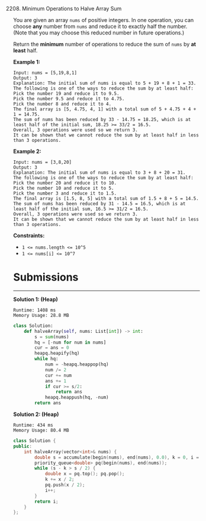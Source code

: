 2208. Minimum Operations to Halve Array Sum

You are given an array `nums` of positive integers. In one operation, you can choose **any** number from `nums` and reduce it to exactly half the number. (Note that you may choose this reduced number in future operations.)

Return the **minimum** number of operations to reduce the sum of `nums` by **at least** half.

 

**Example 1:**
```
Input: nums = [5,19,8,1]
Output: 3
Explanation: The initial sum of nums is equal to 5 + 19 + 8 + 1 = 33.
The following is one of the ways to reduce the sum by at least half:
Pick the number 19 and reduce it to 9.5.
Pick the number 9.5 and reduce it to 4.75.
Pick the number 8 and reduce it to 4.
The final array is [5, 4.75, 4, 1] with a total sum of 5 + 4.75 + 4 + 1 = 14.75. 
The sum of nums has been reduced by 33 - 14.75 = 18.25, which is at least half of the initial sum, 18.25 >= 33/2 = 16.5.
Overall, 3 operations were used so we return 3.
It can be shown that we cannot reduce the sum by at least half in less than 3 operations.
```

**Example 2:**
```
Input: nums = [3,8,20]
Output: 3
Explanation: The initial sum of nums is equal to 3 + 8 + 20 = 31.
The following is one of the ways to reduce the sum by at least half:
Pick the number 20 and reduce it to 10.
Pick the number 10 and reduce it to 5.
Pick the number 3 and reduce it to 1.5.
The final array is [1.5, 8, 5] with a total sum of 1.5 + 8 + 5 = 14.5. 
The sum of nums has been reduced by 31 - 14.5 = 16.5, which is at least half of the initial sum, 16.5 >= 31/2 = 16.5.
Overall, 3 operations were used so we return 3.
It can be shown that we cannot reduce the sum by at least half in less than 3 operations.
```

**Constraints:**

* `1 <= nums.length <= 10^5`
* `1 <= nums[i] <= 10^7`

# Submissions
---
**Solution 1: (Heap)**
```
Runtime: 1408 ms
Memory Usage: 28.8 MB
```
```python
class Solution:
    def halveArray(self, nums: List[int]) -> int:
        s = sum(nums)
        hq = [-num for num in nums]
        cur = ans = 0
        heapq.heapify(hq)
        while hq:
            num = -heapq.heappop(hq)
            num /= 2
            cur += num
            ans += 1
            if cur >= s/2:
                return ans
            heapq.heappush(hq, -num)
        return ans
```

**Solution 2: (Heap)**
```
Runtime: 434 ms
Memory Usage: 80.4 MB
```
```c++
class Solution {
public:
    int halveArray(vector<int>& nums) {
        double s = accumulate(begin(nums), end(nums), 0.0), k = 0, i = 0;
        priority_queue<double> pq(begin(nums), end(nums));
        while (s - k > s / 2) {
            double x = pq.top(); pq.pop();
            k += x / 2;
            pq.push(x / 2);     
            i++;
        }
        return i;
    }
};
```
